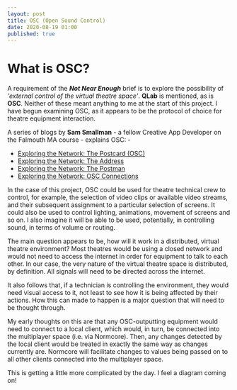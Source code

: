```yaml
---
layout: post
title: OSC (Open Sound Control)
date: 2020-08-19 01:00
published: true
---
```


# What is OSC?

A requirement of the **_Not Near Enough_** brief is to explore the possibility of _'external control of the virtual theatre space'_. **QLab** is mentioned, as is **OSC**. Neither of these meant anything to me at the start of this project. I have begun examining OSC, as it appears to be the protocol of choice for theatre equipment interaction. 

A series of blogs by **Sam Smallman** - a fellow Creative App Developer on the Falmouth MA course - explains OSC: -

* [Exploring the Network: The Postcard (OSC)](https://blog.etcconnect.com/2017/08/exploring-the-network-osc-part-i/)
* [Exploring the Network: The Address](https://blog.etcconnect.com/2017/11/exploring-the-network-the-address/)
* [Exploring the Network: The Postman](https://blog.etcconnect.com/2018/01/exploring-the-network-the-postman/)
* [Exploring the Network: OSC Connections](https://blog.etcconnect.com/2019/02/exploring-the-network-osc-part-ii/)

In the case of this project, OSC could be used for theatre technical crew to control, for example, the selection of video clips or available video streams, and their subsequent assignment to a particular selection of screens. It could also be used to control lighting, animations, movement of screens and so on. I also imagine it will be able to be used, potentially, in controlling sound, in terms of volume or routing.

The main question appears to be, how will it work in a distributed, virtual theatre environment? 
Most theatres would be using a closed network and would not need to access the internet in order for equipment to talk to each other. In our case, the very nature of the virtual theatre space is distributed, by definition. All signals will need to be directed across the internet.

It also follows that, if a technician is controlling the environment, they would need visual access to it, not least to see how it is being affected by their actions. How this can made to happen is a major question that will need to be thought through. 

My early thoughts on this are that any OSC-outputting equipment would need to connect to a local client, which would, in turn, be connected into the multiplayer space (i.e. via Normcore). Then, any changes detected by the local client would be treated in exactly the same way as changes currently are.  Normcore will facilitate changes to values being passed on to all other clients connected into the multiplayer space.

This is getting a little more complicated by the day. I feel a diagram coming on!


